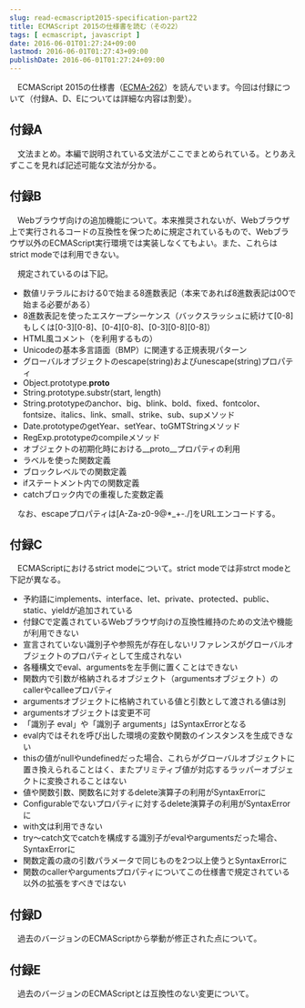 ```yaml
---
slug: read-ecmascript2015-specification-part22
title: ECMAScript 2015の仕様書を読む（その22）
tags: [ ecmascript, javascript ]
date: 2016-06-01T01:27:24+09:00
lastmod: 2016-06-01T01:27:43+09:00
publishDate: 2016-06-01T01:27:24+09:00
---
```


　ECMAScript 2015の仕様書（[ECMA-262](http://www.ecma-international.org/publications/standards/Ecma-262.html)）を読んでいます。今回は付録について（付録A、D、Eについては詳細な内容は割愛）。

## 付録A


　文法まとめ。本編で説明されている文法がここでまとめられている。とりあえずここを見れば記述可能な文法が分かる。

## 付録B


　Webブラウザ向けの追加機能について。本来推奨されないが、Webブラウザ上で実行されるコードの互換性を保つために規定されているもので、Webブラウザ以外のECMAScript実行環境では実装しなくてもよい。また、これらはstrict modeでは利用できない。

　規定されているのは下記。

 - 数値リテラルにおける0で始まる8進数表記（本来であれば8進数表記は0Oで始まる必要がある）
 - 8進数表記を使ったエスケープシーケンス（バックスラッシュに続けて[0-8]もしくは[0-3][0-8]、[0-4][0-8]、[0-3][0-8][0-8]）
 - HTML風コメント（<!--、-->を利用するもの）
 - Unicodeの基本多言語面（BMP）に関連する正規表現パターン
 - グローバルオブジェクトのescape(string)およびunescape(string)プロパティ
 - Object.prototype.__proto__
 - String.prototype.substr(start, length)
 - String.prototypeのanchor、big、blink、bold、fixed、fontcolor、fontsize、italics、link、small、strike、sub、supメソッド
 - Date.prototypeのgetYear、setYear、toGMTStringメソッド
 - RegExp.prototypeのcompileメソッド
 - オブジェクトの初期化時における__proto__プロパティの利用
 - ラベルを使った関数定義
 - ブロックレベルでの関数定義
 - ifステートメント内での関数定義
 - catchブロック内での重複した変数定義

　なお、escapeプロパティは[A-Za-z0-9@*_+-./]をURLエンコードする。

## 付録C


　ECMAScriptにおけるstrict modeについて。strict modeでは非strct modeと下記が異なる。

 - 予約語にimplements、interface、let、private、protected、public、static、yieldが追加されている
 - 付録Cで定義されているWebブラウザ向けの互換性維持のための文法や機能が利用できない
 - 宣言されていない識別子や参照先が存在しないリファレンスがグローバルオブジェクトのプロパティとして生成されない
 - 各種構文でeval、argumentsを左手側に置くことはできない
 - 関数内で引数が格納されるオブジェクト（argumentsオブジェクト）のcallerやcalleeプロパティ
 - argumentsオブジェクトに格納されている値と引数として渡される値は別
 - argumentsオブジェクトは変更不可
 - 「識別子 eval」や「識別子 arguments」はSyntaxErrorとなる
 - eval内ではそれを呼び出した環境の変数や関数のインスタンスを生成できない
 - thisの値がnullやundefinedだった場合、これらがグローバルオブジェクトに置き換えられることはく、またプリミティブ値が対応するラッパーオブジェクトに変換されることはない
 - 値や関数引数、関数名に対するdelete演算子の利用がSyntaxErrorに
 - Configurableでないプロパティに対するdelete演算子の利用がSyntaxErrorに
 - with文は利用できない
 - try〜catch文でcatchを構成する識別子がevalやargumentsだった場合、SyntaxErrorに
 - 関数定義の歳の引数パラメータで同じものを2つ以上使うとSyntaxErrorに
 - 関数のcallerやargumentsプロパティについてこの仕様書で規定されている以外の拡張をすべきではない

## 付録D


　過去のバージョンのECMAScriptから挙動が修正された点について。

## 付録E


　過去のバージョンのECMAScriptとは互換性のない変更について。


